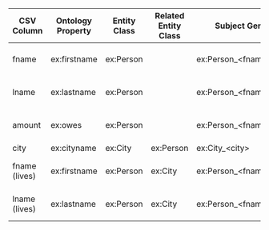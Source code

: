| CSV Column | Ontology Property | Entity Class | Related Entity Class | Subject Generation | Join Condition | Datatype | Language Annotations |
| --- | --- | --- | --- | --- | --- | --- | --- |
| fname | ex:firstname | ex:Person |  | ex:Person_\<fname>_\<lname> | fname and lname | xsd:string | @en |
| lname | ex:lastname | ex:Person |  | ex:Person_\<fname>_\<lname> | fname and lname | xsd:string | @en |
| amount | ex:owes | ex:Person |  | ex:Person_\<fname>_\<lname> | fname and lname | xsd:double | @en |
| city | ex:cityname | ex:City | ex:Person | ex:City_\<city> | city | xsd:langString | @en |
| fname (lives) | ex:firstname | ex:Person | ex:City | ex:Person_\<fname>_\<lname> | fname and lname | xsd:string | @en |
| lname (lives) | ex:lastname | ex:Person | ex:City | ex:Person_\<fname>_\<lname> | fname and lname | xsd:string | @en |
